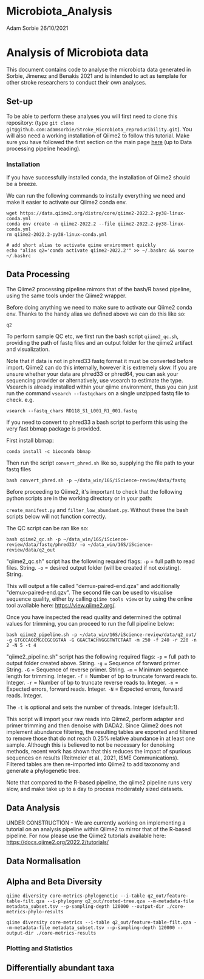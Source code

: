 Microbiota\_Analysis
================
Adam Sorbie
26/10/2021

# Analysis of Microbiota data

This document contains code to analyse the microbiota data generated in
Sorbie, Jimenez and Benakis 2021 and is intended to act as template for
other stroke researchers to conduct their own analyses.

## Set-up 

To be able to perform these analyses you will first need to clone this repository: 
(type ```git clone git@github.com:adamsorbie/Stroke_Microbiota_reproducibility.git```). 
You will also need a working installation of Qiime2 to follow this tutorial. Make sure you have followed the first section on the main page [here](https://github.com/adamsorbie/Stroke_Microbiota_reproducibility) (up to Data processing pipeline heading). 

### Installation 

If you have successfully installed conda, the installation of Qiime2 should be a breeze. 

We can run the following commands to instally everything we need and make it easier to activate our Qiime2 conda env. 
```
wget https://data.qiime2.org/distro/core/qiime2-2022.2-py38-linux-conda.yml
conda env create -n qiime2-2022.2 --file qiime2-2022.2-py38-linux-conda.yml
rm qiime2-2022.2-py38-linux-conda.yml

# add short alias to activate qiime environment quickly
echo "alias q2='conda activate qiime2-2022.2'" >> ~/.bashrc && source ~/.bashrc 
```
## Data Processing 


The Qiime2 processing pipeline mirrors that of the bash/R based pipeline, using the same tools under the Qiime2 wrapper. 

Before doing anything we need to make sure to activate our Qiime2 conda env. Thanks to the handy alias we defined above we can do this like so: 

```
q2
```

To perform sample QC etc, we first run the bash script ```qiime2_qc.sh```, providing the path of fastq files and an output folder for the qiime2 artifact and visualization. 

Note that if data is not in phred33 fastq format it must be converted before import. Qiime2 can do this internally, however it is extremely slow. If you are unsure whether your data are phred33 or phred64, you can ask your sequencing provider or alternatively, use vsearch to estimate the type. Vsearch is already installed within your qiime environment, thus you can just run the command ```vsearch --fastqchars``` on a single unzipped fastq file to check. e.g. 

```
vsearch --fastq_chars RD118_S1_L001_R1_001.fastq
``` 

If you need to convert to phred33 a bash script to perform this using the very fast bbmap package is provided. 

First install bbmap: 

```
conda install -c bioconda bbmap
```

Then run the script ```convert_phred.sh``` like so, supplying the file path to your fastq files 

```
bash convert_phred.sh -p ~/data_win/16S/iScience-review/data/fastq
```

Before proceeding to Qiime2, it's important to check that the following python scripts are in the working directory or in your path: 

```create_manifest.py``` and ```filter_low_abundant.py```. Without these the bash scripts below will not function correctly. 

The QC script can be ran like so: 
```
bash qiime2_qc.sh -p ~/data_win/16S/iScience-review/data/fastq/phred33/ -o ~/data_win/16S/iScience-review/data/q2_out
```

"qiime2_qc.sh" script has the following required flags: ```-p``` = full path to read files. String. ```-o``` = desired output folder (will be created if not existing). String. 


This will output a file called "demux-paired-end.qza" and additionally "demux-paired-end.qzv". The second file can be used to visualise sequence quality, either by calling ```qiime tools view``` or by using the online tool available here: https://view.qiime2.org/. 

Once you have inspected the read quality and determined the optimal values for trimming, you can proceed to run the full pipeline below: 
```
bash qiime2_pipeline.sh -p ~/data_win/16S/iScience-review/data/q2_out/ -g GTGCCAGCMGCCGCGGTAA -G GGACTACHVGGGTWTCTAAT -m 250 -f 240 -r 220 -n 2 -N 5 -t 4
```

"qiime2_pipeline.sh" script has the following required flags: ```-p``` = full path to output folder created above. String. ```-g``` = Sequence of forward primer. String. ```-G``` = Sequence of reverse primer. String. ```-m``` = Minimum sequence length for trimming. Integer. ```-f``` = Number of bp to truncate forward reads to. Integer. ```-r``` = Number of bp to truncate reverse reads to. Integer. ```-n``` = Expected errors, forward reads. Integer. ```-N``` = Expected errors, forward reads. Integer.

The ```-t``` is optional and sets the number of threads. Integer (default:1). 

This script will import your raw reads into Qiime2, perform adapter and primer trimming and then denoise with DADA2. Since Qiime2 does not implement abundance filtering, the resulting tables are exported and filtered to remove those that do not reach 0.25% relative abundance in at least one sample. Although this is believed to not be necessary for denoising methods, recent work has shown that this reduces the impact of spurious sequences on results (Reitmeier et al., 2021, ISME Communications). Filtered tables are then re-imported into Qiime2 to add taxonomy and generate a phylogenetic tree. 

Note that compared to the R-based pipeline, the qiime2 pipeline runs very slow, and make take up to a day to process moderately sized datasets. 

## Data Analysis 

UNDER CONSTRUCTION - We are currently working on implementing a tutorial on an analysis pipeline within Qiime2 to mirror that of the R-based pipeline. For now please use the Qiime2 tutorials available here: https://docs.qiime2.org/2022.2/tutorials/



## Data Normalisation



## Alpha and Beta Diversity

```
qiime diversity core-metrics-phylogenetic --i-table q2_out/feature-table-filt.qza --i-phylogeny q2_out/rooted-tree.qza --m-metadata-file metadata_subset.tsv --p-sampling-depth 120000 --output-dir ./core-metrics-phylo-results 
```

```
qiime diversity core-metrics --i-table q2_out/feature-table-filt.qza --m-metadata-file metadata_subset.tsv --p-sampling-depth 120000 --output-dir ./core-metrics-results
```
### Plotting and Statistics 




## Differentially abundant taxa
